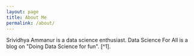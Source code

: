 ```yaml
---
layout: page
title: About Me
permalink: /about/
---
```


Srividhya Ammanur is a data science enthusiast. Data Science For All is a blog on "Doing Data Science for fun". [^1].



